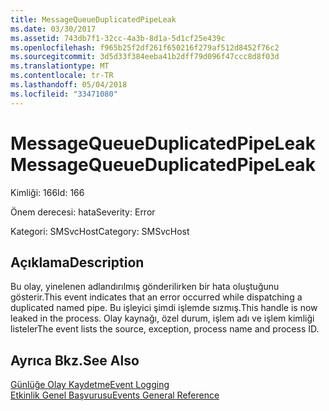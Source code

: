 ```yaml
---
title: MessageQueueDuplicatedPipeLeak
ms.date: 03/30/2017
ms.assetid: 743db7f1-32cc-4a3b-8d1a-5d1cf25e439c
ms.openlocfilehash: f965b25f2df261f650216f279af512d8452f76c2
ms.sourcegitcommit: 3d5d33f384eeba41b2dff79d096f47ccc8d8f03d
ms.translationtype: MT
ms.contentlocale: tr-TR
ms.lasthandoff: 05/04/2018
ms.locfileid: "33471080"
---
```

# <a name="messagequeueduplicatedpipeleak"></a><span data-ttu-id="a785e-102">MessageQueueDuplicatedPipeLeak</span><span class="sxs-lookup"><span data-stu-id="a785e-102">MessageQueueDuplicatedPipeLeak</span></span>
<span data-ttu-id="a785e-103">Kimliği: 166</span><span class="sxs-lookup"><span data-stu-id="a785e-103">Id: 166</span></span>  
  
 <span data-ttu-id="a785e-104">Önem derecesi: hata</span><span class="sxs-lookup"><span data-stu-id="a785e-104">Severity: Error</span></span>  
  
 <span data-ttu-id="a785e-105">Kategori: SMSvcHost</span><span class="sxs-lookup"><span data-stu-id="a785e-105">Category: SMSvcHost</span></span>  
  
## <a name="description"></a><span data-ttu-id="a785e-106">Açıklama</span><span class="sxs-lookup"><span data-stu-id="a785e-106">Description</span></span>  
 <span data-ttu-id="a785e-107">Bu olay, yinelenen adlandırılmış gönderilirken bir hata oluştuğunu gösterir.</span><span class="sxs-lookup"><span data-stu-id="a785e-107">This event indicates that an error occurred while dispatching a duplicated named pipe.</span></span> <span data-ttu-id="a785e-108">Bu işleyici şimdi işlemde sızmış.</span><span class="sxs-lookup"><span data-stu-id="a785e-108">This handle is now leaked in the process.</span></span> <span data-ttu-id="a785e-109">Olay kaynağı, özel durum, işlem adı ve işlem kimliği listeler</span><span class="sxs-lookup"><span data-stu-id="a785e-109">The event lists the source, exception, process name and process ID.</span></span>  
  
## <a name="see-also"></a><span data-ttu-id="a785e-110">Ayrıca Bkz.</span><span class="sxs-lookup"><span data-stu-id="a785e-110">See Also</span></span>  
 [<span data-ttu-id="a785e-111">Günlüğe Olay Kaydetme</span><span class="sxs-lookup"><span data-stu-id="a785e-111">Event Logging</span></span>](../../../../../docs/framework/wcf/diagnostics/event-logging/index.md)  
 [<span data-ttu-id="a785e-112">Etkinlik Genel Başvurusu</span><span class="sxs-lookup"><span data-stu-id="a785e-112">Events General Reference</span></span>](../../../../../docs/framework/wcf/diagnostics/event-logging/events-general-reference.md)
